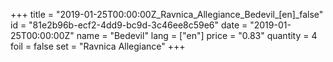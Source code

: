 +++
title = "2019-01-25T00:00:00Z_Ravnica_Allegiance_Bedevil_[en]_false"
id = "81e2b96b-ecf2-4dd9-bc9d-3c46ee8c59e6"
date = "2019-01-25T00:00:00Z"
name = "Bedevil"
lang = ["en"]
price = "0.83"
quantity = 4
foil = false
set = "Ravnica Allegiance"
+++
